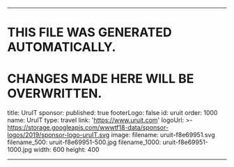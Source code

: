 ----

# THIS FILE WAS GENERATED AUTOMATICALLY.
# CHANGES MADE HERE WILL BE OVERWRITTEN.

title: UruIT
sponsor:
  published: true
  footerLogo: false
  id: uruit
  order: 1000
  name: UruIT
  type: travel
  link: 'https://www.uruit.com'
  logoUrl: >-
    https://storage.googleapis.com/wwwtf18-data/sponsor-logos/2019/sponsor-logo-uruIT.svg
  image:
    filename: uruit-f8e69951.svg
    filename_500: uruit-f8e69951-500.jpg
    filename_1000: uruit-f8e69951-1000.jpg
    width: 600
    height: 400

----

